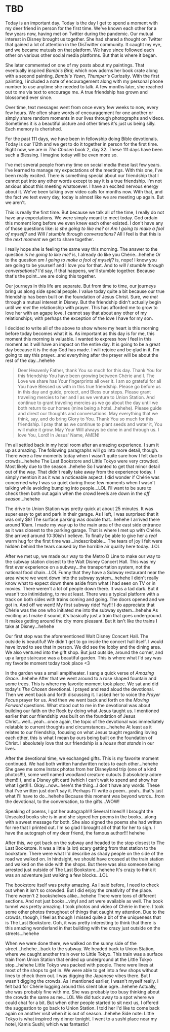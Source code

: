 # TBD

Today is an important day. Today is the day I get to spend a moment with my deer friend in person for the first time. We've known each other for a few years now, having met on Twitter during the pandemic. Our mutual interest in Disney brought us together. She had shared a thought on Twitter that gained a lot of attention in the DisTwitter community. It caught my eye, and we became mutuals on that platform. We have since followed each other on various other social media platforms. But that is where it began.

She later commented on one of my posts about my paintings. That eventually inspired *Bambi's Bird*; which now adorns her book crate along with a second painting, *Bambi's Yawn, Thumper's Curiosity*. With the first painting, I included a note of encouragement along with my personal phone number to use anytime she needed to talk. A few months later, she reached out to me via text to encourage me. A true friendship has grown and blossomed ever since.

Over time, text messages went from once every few weeks to now, every few hours. We often share words of encouragement for one another or simply share random moments in our lives through photographs and videos. Sometimes it is a beautiful picture and other times it's just us being silly. Each memory is cherished.

For the past 111 days, we have been in fellowship doing Bible devotionals. Today is our 112th and we get to do it together in person for the first time. Right now, we are in *The Chosen* book 2, day 32. These 111 days have been such a Blessing. I imagine today will be even more so.

I've met several people from my time on social media these last few years. I've learned to manage my expectations of the meetings. With this one, I've been really excited. There is something special about our friendship that I cannot put into any other words except to say it is a true friendship. I'm not anxious about this meeting whatsoever. I have an excited nervous energy about it. We've been talking over video calls for months now. With that, and the fact we text every day, today is almost like we are meeting up again. But we aren't.

This is really the first time. But because we talk all of the time, I really do not have any expectations. We were simply meant to meet today. God ordain this moment long before we even knew each other existed. I don't have any of those questions like: *Is she going to like me?* or *Am I going to make a fool of myself?* and *Will I stumble through conversations?* All I feel is that this is the *next moment* we get to share together.

I really hope she is feeling the same way this morning. The answer to the question *is he going to like me?* is, I already do like you Chérie...hehehe Or to the question *am I going to make a fool of myself?* is, nope! I know you are going to be yourself and I love you for that. And to *will I stumble through conversations?* I'd say, if that happens, we'll stumble together. Because that's the point...we are doing this together.

Our journeys in this life are separate. But from time to time, our journeys bring us along side special people. I value today quite a bit because our true friendship has been built on the foundation of Jesus Christ. Sure, we *met* through a mutual interest in Disney. But the friendship didn't actually begin until we *met* the relationship with prayer. This has afforded me to grow to love her with an agape love. I cannot say that about any other of my relationships; with perhaps the exception of the love I have for my son.

I decided to write all of the above to show where my heart is this morning before today becomes what it is. As important as this day is for me, this moment this morning is valuable. I wanted to express how I feel in this moment as it will have an impact on the entire day. It is going to be a great day because it is the day God has made. I will rejoice and be glad in it. I'm going to say this prayer...and everything after the prayer will be about the rest of the day...hehehe

> Deer Heavenly Father, thank You so much for this day. Thank You for this friendship You have been growing between Chérie and I. The Love we share has Your fingerprints all over it. I am so grateful for all You have Blessed us with in this true friendship. Please go before us in this day and guide, protect, and Bless our steps. Please grant traveling mercies to her and I as we venture to Union Station. And continue to grant traveling mercies as we go about the day until we both return to our homes (mine being a hotel...hehehe). Please guide and direct our thoughts and conversations. May everything that we think, say, and do bring Glory to You. Thank You so much for this friendship. I pray that as we continue to plant seeds and water it, You will make it grow. May Your Will always be done in and through us. I love You, Lord! In Jesus' Name, AMEN!

I'm all settled back in my hotel room after an amazing experience. I sum it up as amazing. The following paragraphs will go into more detail, though. There were a few moments today when I wasn't quite sure how I felt due to crowds...hehehe The Last Bookstore and Little Tokyo were very crowded. Most likely due to the season...hehehe So I wanted to get that minor detail out of the way. That didn't really take away from the experience today. I simply mention it as it was a noticeable aspect. I did wonder if Chérie was concerned why I was so quiet during those few moments when I wasn't talking while avoiding bumping into people...LOL I'll want to be sure to check them both out again when the crowd levels are down in the *off season*...hehehe

The drive to Union Station was pretty quick at about 25 minutes. It was super easy to get and park in their garage. As I left, I was surprised that it was only $8! The surface parking was double that...hehehe I arrived there around 10am. I made my way up to the main area of the east side entrance as it was closest to the parking garage. That is where I met up with Chérie. She arrived around 10:30ish I believe. To finally be able to give her a *real* warm hug for the first time was...indescribable... The tears of joy I felt were hidden behind the tears caused by the horrible air quality here today...LOL

After we met up, we made our way to the Metro D Line to make our way to the subway station closest to the Walt Disney Concert Hall. This was my first ever experience on a subway...the transportation system, not the national food chain...LOL Funny that they have a Subway restaurant near the area where we went down into the subway system...hehehe I didn't really know what to expect down there aside from what I had seen on TV or in movies. There weren't a lot of people down there. It was a tad dark. But it wasn't too intimidating, to me at least. There was a typical platform with a track on both sides with trains coming and going. The doors opened and we got in. And off we went! My first subway ride! Yay!!! I do appreciate that Chérie was the one who initiated me into the subway system...hehehe As exciting as I make it sound, it's basically just a train that goes underground. It makes getting around the city more pleasant. But it isn't like the trains I take at Disney...hehehe

Our first stop was the aforementioned Walt Disney Concert Hall. The outside is beautiful! We didn't get to go inside the concert hall itself. I would have loved to see that in person. We did see the lobby and the dining area. We also ventured into the gift shop. But just outside, around the corner, and up a large staircase was a beautiful garden. This is where what I'd say was my favorite moment today took place <3

In the garden was a small ampitheater. I sang a quick verse of *Amazing Grace*...hehehe After that we went around to a rose shaped fountain and some trees. This is where my favorite moment took place. We sat and did today's *The Chosen* devotional. I prayed and read aloud the devotional. Then we went back and forth discussing it. I asked her to voice the *Prayer Focus* prayer for us. And then we went back and forth on the *Moving Forward* questions. What stood out to me in the devotional was about building our faith on the Rock by doing what Jesus taught us. I mentioned earlier that our friendship was built on the foundation of Jesus Christ...well...yeah...once again, the topic of the devotional was immediately relatable to current thoughts and circumstances...hehehe At least as it relates to our friendship, focusing on what Jesus taught regarding loving each other, this is what I mean by ours being built on the foundation of Christ. I absolutely love that our friendship is a *house that stands* in our lives.

After the devotional time, we exchanged gifts. This is my favorite moment continued. We had both written handwritten notes to each other...hehehe She gave me some Instax photos from her Disneyland trip (one of a kind photos!!!), some well named woodland creature cutouts (I absolutely adore them!!!), and a Disney gift card (which I can't wait to spend and show her what I get!!!). Okay...now...here's the thing...I don't have any words. These that I've written just don't say it. Perhaps I'll write a poem...yeah...that's just what I'll have to do...hehehe Because this moment was beyond words...from the devotional, to the conversation, to the gifts...WOW!

Speaking of poems, I got her autograph!!! Several times!!! I brought the Unsealed books she is in and she signed her poems in the books...along with a sweet message for both. She also signed the poems she had written for me that I printed out. I'm so glad I brought all of that for her to sign. I have the autograph of my deer friend, the famous author!!! hehehe

After this, we got back on the subway and headed to the stop closest to The Last Bookstore. It was a little (a lot) scary getting from that station to the bookstore. There were what I'd describe as shady people on the side of the road we walked on. In hindsight, we should have crossed at the train station and walked on the side with the shops. But there was also someone being arrested just outside of The Last Bookstore...hehehe It's crazy to think it was an adventure just walking a few blocks...LOL

The bookstore itself was pretty amazing. As I said before, I need to check out when it isn't so crowded. But I did enjoy the creativity of the place. There weren't 2 bookshelves alike...hehehe There were tons of different sections. And not just books...vinyl and art were available as well. The book tunnel was pretty amazing. I took photos and video of Chérie in there. I took some other photos throughout of things that caught my attention. Due to the crowds, though, I feel as though I missed quite a bit of the uniqueness that is The Last Bookstore. Ooh, it was pretty interesting to think that there is this amazing wonderland in that building with the crazy just outside on the streets...hehehe

When we were done there, we walked on the sunny side of the street...hehehe...back to the subway. We headed back to Union Station, where we caught another train over to Little Tokyo. This train was a surface train from Union Station that ended up underground at the Little Tokyo stop...hehehe Little Tokyo was packed with people. There were lines at most of the shops to get in. We were able to get into a few shops without lines to check them out. I was digging the Japanese vibes there. But I wasn't digging the crowds. As I mentioned earlier, I wasn't myself really. I felt bad for Chérie lugging around this silent blue ogre...hehehe Actually, she was probably fine with me. She was probably too busy thinking about the crowds the same as me...LOL We did tuck away to a spot where we could chat for a bit. But when other people started to sit next us, I offered the suggestion to go back to Union Station. I told her I'd like to come back again on another visit when it is out of season...hehehe Side note: Little Tokyo is what inspired my dinner tonight. I went to a sushi place near my hotel, Kamis Sushi; which was fantastic!

